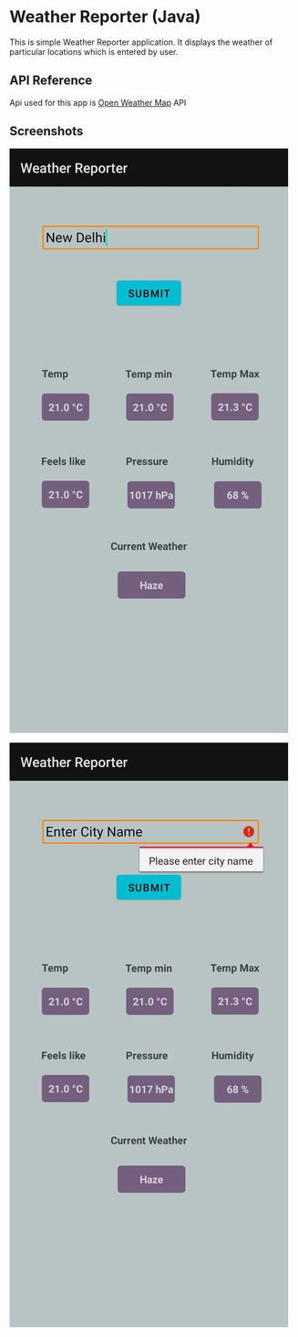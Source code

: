 # Weather Reporter (Java)
This is simple Weather Reporter application. It displays the weather of particular locations which is entered by user.


## API Reference

Api used for this app is [Open Weather Map](https://openweathermap.org/api) API



## Screenshots

![](https://github.com/yash1307-cse/Weather-Reporter-Java-/blob/master/preview/report.png)

![](https://github.com/yash1307-cse/Weather-Reporter-Java-/blob/master/preview/error.png)

